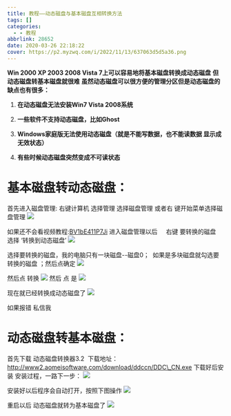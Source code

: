 ```yaml
---
title: 教程——动态磁盘与基本磁盘互相转换方法
tags: []
categories:
  - - 教程
abbrlink: 28652
date: 2020-03-26 22:18:22
cover: https://p2.myzwq.com/i/2022/11/13/637063d5d5a36.png
---
```


**Win 2000 XP 2003 2008 Vista 7上可以容易地将基本磁盘转换成动态磁盘** 
**但动态磁盘转基本磁盘就很难**
 **虽然动态磁盘可以很方便的管理分区但是动态磁盘的缺点也有很多：**

1.  **在动态磁盘无法安装Win7 Vista 2008系统**

2.  **一些软件不支持动态磁盘，比如Ghost**

3.  **Windows家庭版无法使用动态磁盘（就是不能写数据，也不能读数据 显示成无效状态）**

4.  **有些时候动态磁盘突然变成不可读状态**

# 基本磁盘转动态磁盘：

首先进入磁盘管理: 右键计算机 选择管理 选择磁盘管理 或者右 键开始菜单选择磁盘管理 
![](https://i.hotpe.top/i/2022/05/01/10i1sxx-0.webp) 

如果还不会看视频教程:[BV1bE411P7Ji](//www.bilibili.com/video/BV1bE411P7Ji?from=articleDetail) 
进入磁盘管理以后     右键 要转换的磁盘    选择 ‘转换到动态磁盘’
 ![](https://i.hotpe.top/i/2022/05/01/10j8txl-0.webp) 

选择要转换的磁盘，我的电脑只有一块磁盘--磁盘0；  如果是多块磁盘就勾选要转换的磁盘 ；然后点确定
 ![](https://i.hotpe.top/i/2022/05/01/10jvob8-0.webp) 

然后点 转换
 ![](https://i.hotpe.top/i/2022/05/01/10k126f-0.webp) 
然后 点 是 ![](https://i.hotpe.top/i/2022/05/01/10kgodm-0.webp) 

现在就已经转换成动态磁盘了
 ![](https://i.hotpe.top/i/2022/05/01/10kl54h-0.webp) 

如果报错 私信我

# **动态磁盘转基本磁盘：**

首先下载 动态磁盘转换器3.2 
下载地址：http://www2.aomeisoftware.com/download/ddccn/DDC\_CN.exe 
下载好后安装 安装过程，一路下一步：
 ![](https://i.hotpe.top/i/2022/05/01/10pqg3n-0.png) 

安装好以后程序会自动打开，按照下图操作
 ![](https://i.hotpe.top/i/2022/05/01/10pymg6-0.png)

 重启以后 动态磁盘就转为基本磁盘了
 ![](https://i.hotpe.top/i/2022/05/01/10nhoat-0.webp)